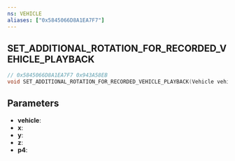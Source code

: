 ```yaml
---
ns: VEHICLE
aliases: ["0x5845066D8A1EA7F7"]
---
```

## SET_ADDITIONAL_ROTATION_FOR_RECORDED_VEHICLE_PLAYBACK

```c
// 0x5845066D8A1EA7F7 0x943A58EB
void SET_ADDITIONAL_ROTATION_FOR_RECORDED_VEHICLE_PLAYBACK(Vehicle vehicle, float x, float y, float z, Any p4);
```


## Parameters
* **vehicle**: 
* **x**: 
* **y**: 
* **z**: 
* **p4**: 

